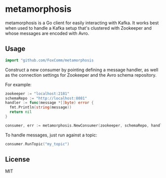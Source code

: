 # metamorphosis #

metamorphosis is a Go client for easily interacting with Kafka. It works best
when used to handle a Kafka setup that's clustered with Zookeeper and whose
messages are encoded with Avro.

## Usage ##

```go
import "github.com/FoxComm/metamorphosis
```

Construct a new consumer by pointing defining a message handler, as well as the
connection settings for Zookeeper and the Avro schema repository.  

For example:

```go
zookeeper := "localhost:2181"
schemaRepo := "http://localhost:8081"
handler := func(message *[]byte) error {
  fmt.Println(string(message))
  return nil
}

consumer, err := metamorphosis.NewConsumer(zookeeper, schemaRepo, handler)
```

To handle messages, just run against a topic:

```go
consumer.RunTopic("my_topic")
```

## License ##

MIT
